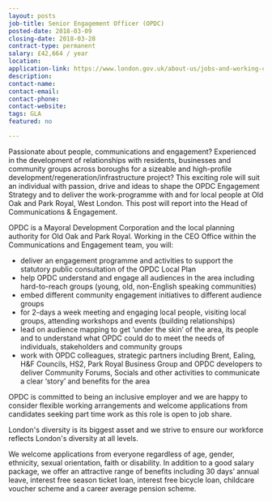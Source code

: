 ```yaml
---
layout: posts
job-title: Senior Engagement Officer (OPDC)
posted-date: 2018-03-09
closing-date: 2018-03-28
contract-type: permanent
salary: £42,664 / year
location: 
application-link: https://www.london.gov.uk/about-us/jobs-and-working-city-hall/current-vacancies/opdc-003116-senior-engagement-officer-opdc
description:
contact-name:
contact-email:
contact-phone:
contact-website: 
tags: GLA
featured: no

---
```


Passionate about people, communications and engagement? Experienced in the development of relationships with residents, businesses and community groups across boroughs for a sizeable and high-profile development/regeneration/infrastructure project? This exciting role will  suit an individual with passion, drive and ideas to shape the OPDC Engagement Strategy and to deliver the work-programme with and for local people at Old Oak and Park Royal, West London. This post will report into the Head of Communications & Engagement.  

OPDC is a Mayoral Development Corporation and the local planning authority for Old Oak and Park Royal. Working in the CEO Office within the Communications and Engagement team, you will:

- deliver an engagement programme and activities to support the statutory public consultation of the OPDC Local Plan
- help OPDC understand and engage all audiences in the area including hard-to-reach groups (young, old, non-English speaking communities)
- embed different community engagement initiatives to different audience groups
- for 2-days a week meeting and engaging local people, visiting local groups, attending workshops and events (building relationships)
- lead on audience mapping to get ‘under the skin’ of the area, its people and to understand what OPDC could do to meet the needs of individuals, stakeholders and community groups 
- work with OPDC colleagues, strategic partners including Brent, Ealing, H&F Councils, HS2, Park Royal Business Group and OPDC developers to deliver Community Forums, Socials and other activities to communicate a clear ‘story’ and benefits for the area

OPDC is committed to being an inclusive employer and we are happy to consider flexible working arrangements and welcome applications from candidates seeking part time work as this role is open to job share. 

London's diversity is its biggest asset and we strive to ensure our workforce reflects London's diversity at all levels.

We welcome  applications from everyone regardless of age, gender, ethnicity, sexual orientation, faith or disability. In addition to a good salary package, we offer an attractive range of benefits including 30 days’ annual leave, interest free season ticket loan, interest free bicycle loan, childcare voucher scheme and a career average pension scheme.
